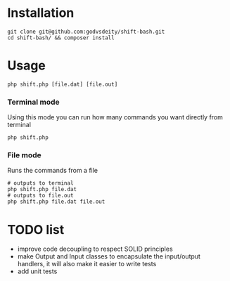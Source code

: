 # Installation

    git clone git@github.com:godvsdeity/shift-bash.git
    cd shift-bash/ && composer install


# Usage

    php shift.php [file.dat] [file.out]

### Terminal mode

Using this mode you can run how many commands you want directly from terminal

    php shift.php

### File mode

Runs the commands from a file

    # outputs to terminal
    php shift.php file.dat
    # outputs to file.out
    php shift.php file.dat file.out

# TODO list

- improve code decoupling to respect SOLID principles
- make Output and Input classes to encapsulate the input/output handlers, it will also make it easier to write tests
- add unit tests
